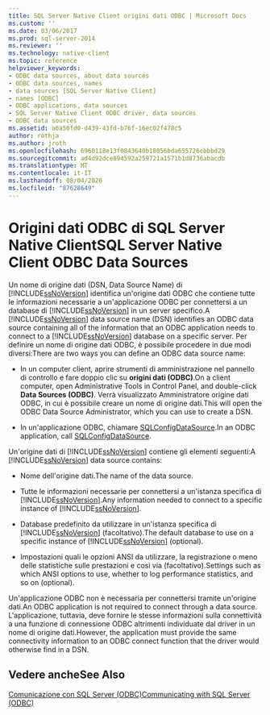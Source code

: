 ```yaml
---
title: SQL Server Native Client origini dati ODBC | Microsoft Docs
ms.custom: ''
ms.date: 03/06/2017
ms.prod: sql-server-2014
ms.reviewer: ''
ms.technology: native-client
ms.topic: reference
helpviewer_keywords:
- ODBC data sources, about data sources
- ODBC data sources, names
- data sources [SQL Server Native Client]
- names [ODBC]
- ODBC applications, data sources
- SQL Server Native Client ODBC driver, data sources
- ODBC data sources
ms.assetid: a6a50fd0-d439-43fd-b76f-16ec02f478c5
author: rothja
ms.author: jroth
ms.openlocfilehash: 6960118e13f0843640b18056bda655726cbbbd29
ms.sourcegitcommit: ad4d92dce894592a259721a1571b1d8736abacdb
ms.translationtype: MT
ms.contentlocale: it-IT
ms.lasthandoff: 08/04/2020
ms.locfileid: "87628649"
---
```

# <a name="sql-server-native-client-odbc-data-sources"></a><span data-ttu-id="bca71-102">Origini dati ODBC di SQL Server Native Client</span><span class="sxs-lookup"><span data-stu-id="bca71-102">SQL Server Native Client ODBC Data Sources</span></span>
  <span data-ttu-id="bca71-103">Un nome di origine dati (DSN, Data Source Name) di [!INCLUDE[ssNoVersion](../../includes/ssnoversion-md.md)] identifica un'origine dati ODBC che contiene tutte le informazioni necessarie a un'applicazione ODBC per connettersi a un database di [!INCLUDE[ssNoVersion](../../includes/ssnoversion-md.md)] in un server specifico.</span><span class="sxs-lookup"><span data-stu-id="bca71-103">A [!INCLUDE[ssNoVersion](../../includes/ssnoversion-md.md)] data source name (DSN) identifies an ODBC data source containing all of the information that an ODBC application needs to connect to a [!INCLUDE[ssNoVersion](../../includes/ssnoversion-md.md)] database on a specific server.</span></span> <span data-ttu-id="bca71-104">Per definire un nome di origine dati ODBC, è possibile procedere in due modi diversi:</span><span class="sxs-lookup"><span data-stu-id="bca71-104">There are two ways you can define an ODBC data source name:</span></span>  
  
-   <span data-ttu-id="bca71-105">In un computer client, aprire strumenti di amministrazione nel pannello di controllo e fare doppio clic su **origini dati (ODBC)**.</span><span class="sxs-lookup"><span data-stu-id="bca71-105">On a client computer, open Administrative Tools in Control Panel, and double-click **Data Sources (ODBC)**.</span></span> <span data-ttu-id="bca71-106">Verrà visualizzato Amministratore origine dati ODBC, in cui è possibile creare un nome di origine dati.</span><span class="sxs-lookup"><span data-stu-id="bca71-106">This will open the ODBC Data Source Administrator, which you can use to create a DSN.</span></span>  
  
-   <span data-ttu-id="bca71-107">In un'applicazione ODBC, chiamare [SQLConfigDataSource](../native-client-odbc-api/sqlconfigdatasource.md).</span><span class="sxs-lookup"><span data-stu-id="bca71-107">In an ODBC application, call [SQLConfigDataSource](../native-client-odbc-api/sqlconfigdatasource.md).</span></span>  
  
 <span data-ttu-id="bca71-108">Un'origine dati di [!INCLUDE[ssNoVersion](../../includes/ssnoversion-md.md)] contiene gli elementi seguenti:</span><span class="sxs-lookup"><span data-stu-id="bca71-108">A [!INCLUDE[ssNoVersion](../../includes/ssnoversion-md.md)] data source contains:</span></span>  
  
-   <span data-ttu-id="bca71-109">Nome dell'origine dati.</span><span class="sxs-lookup"><span data-stu-id="bca71-109">The name of the data source.</span></span>  
  
-   <span data-ttu-id="bca71-110">Tutte le informazioni necessarie per connettersi a un'istanza specifica di [!INCLUDE[ssNoVersion](../../includes/ssnoversion-md.md)].</span><span class="sxs-lookup"><span data-stu-id="bca71-110">Any information needed to connect to a specific instance of [!INCLUDE[ssNoVersion](../../includes/ssnoversion-md.md)].</span></span>  
  
-   <span data-ttu-id="bca71-111">Database predefinito da utilizzare in un'istanza specifica di [!INCLUDE[ssNoVersion](../../includes/ssnoversion-md.md)] (facoltativo).</span><span class="sxs-lookup"><span data-stu-id="bca71-111">The default database to use on a specific instance of [!INCLUDE[ssNoVersion](../../includes/ssnoversion-md.md)] (optional).</span></span>  
  
-   <span data-ttu-id="bca71-112">Impostazioni quali le opzioni ANSI da utilizzare, la registrazione o meno delle statistiche sulle prestazioni e così via (facoltativo).</span><span class="sxs-lookup"><span data-stu-id="bca71-112">Settings such as which ANSI options to use, whether to log performance statistics, and so on (optional).</span></span>  
  
 <span data-ttu-id="bca71-113">Un'applicazione ODBC non è necessaria per connettersi tramite un'origine dati.</span><span class="sxs-lookup"><span data-stu-id="bca71-113">An ODBC application is not required to connect through a data source.</span></span> <span data-ttu-id="bca71-114">L'applicazione, tuttavia, deve fornire le stesse informazioni sulla connettività a una funzione di connessione ODBC altrimenti individuate dal driver in un nome di origine dati.</span><span class="sxs-lookup"><span data-stu-id="bca71-114">However, the application must provide the same connectivity information to an ODBC connect function that the driver would otherwise find in a DSN.</span></span>  
  
## <a name="see-also"></a><span data-ttu-id="bca71-115">Vedere anche</span><span class="sxs-lookup"><span data-stu-id="bca71-115">See Also</span></span>  
 [<span data-ttu-id="bca71-116">Comunicazione con SQL Server &#40;ODBC&#41;</span><span class="sxs-lookup"><span data-stu-id="bca71-116">Communicating with SQL Server &#40;ODBC&#41;</span></span>](communicating-with-sql-server-odbc.md)  
  
  
